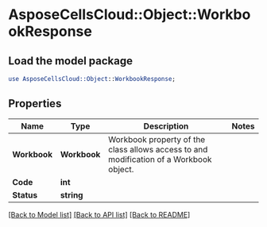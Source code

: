 # AsposeCellsCloud::Object::WorkbookResponse 

## Load the model package
```perl
use AsposeCellsCloud::Object::WorkbookResponse;
```

## Properties
Name | Type | Description | Notes
------------ | ------------- | ------------- | -------------
**Workbook** | **Workbook** | Workbook property of the class allows access to and modification of a Workbook object. |
**Code** | **int** |  |
**Status** | **string** |  |  

[[Back to Model list]](../README.md#documentation-for-models) [[Back to API list]](../README.md#documentation-for-api-endpoints) [[Back to README]](../README.md)

